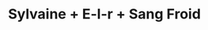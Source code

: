 ---
layout: post
category: concert
title: Sylvaine + E-l-r + Sang Froid
artists: 
- Sylvaine
- E-l-r
- Sang Froid
place: 
- Nouveau Casino
country: France
city: Paris
---